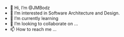 - 👋 Hi, I’m @JMBodz
- 👀 I’m interested in Software Architecture and Design.
- 🌱 I’m currently learning
- 💞️ I’m looking to collaborate on ...
- 📫 How to reach me ...

<!---
JMBodz/JMBodz is a ✨ special ✨ repository because its `README.md` (this file) appears on your GitHub profile.
You can click the Preview link to take a look at your changes.
--->


